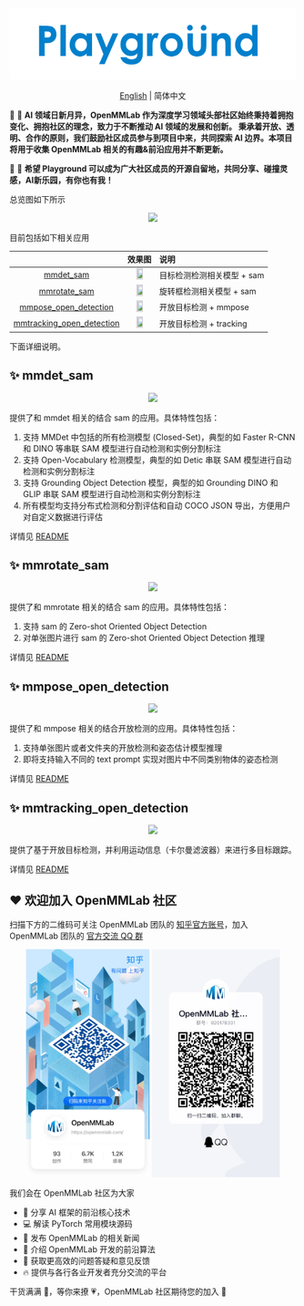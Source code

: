 <div align=center>
<img src="resources/playground-logo.png"/>
</div>

<div align="center">

[English](README.md) | 简体中文

</div>

🥳 🚀 **AI 领域日新月异，OpenMMLab 作为深度学习领域头部社区始终秉持着拥抱变化、拥抱社区的理念，致力于不断推动 AI 领域的发展和创新。 秉承着开放、透明、合作的原则，我们鼓励社区成员参与到项目中来，共同探索 AI 边界。本项目将用于收集 OpenMMLab 相关的有趣&前沿应用并不断更新。**

🥳 🚀 **希望 Playground 可以成为广大社区成员的开源自留地，共同分享、碰撞灵感，AI新乐园，有你也有我！**

总览图如下所示

<div align=center>
<img src="https://user-images.githubusercontent.com/27466624/231665783-4a97e86c-6f89-4d63-b828-e7c414d1ff2b.png"/>
</div>

目前包括如下相关应用

|                                                                        |                                                                   效果图                                                                    | 说明                       |
| :--------------------------------------------------------------------: | :-----------------------------------------------------------------------------------------------------------------------------------------: | :------------------------- |
|                 [mmdet_sam](mmdet_sam/README_zh-CN.md)                 | <img src="https://user-images.githubusercontent.com/17425982/231419108-bc5ef1ed-cb0b-496a-a19e-9b3b55479426.png" width="50%" height="10%"/> | 目标检测检测相关模型 + sam |
|              [mmrotate_sam](mmrotate_sam/README_zh-CN.md)              | <img src="https://user-images.githubusercontent.com/79644233/231568599-58694ec9-a3b1-44a4-833f-74cfb4d4ca45.png" width="50%" height="10%"/> | 旋转框检测相关模型 + sam   |
|     [mmpose_open_detection](mmpose_open_detection/README_zh-CN.md)     | <img src="https://user-images.githubusercontent.com/8425513/231439110-c0e7d6f8-5692-4bcb-b6cf-c3c243a990a5.jpg" width="50%" height="10%"/>  | 开放目标检测 + mmpose      |
| [mmtracking_open_detection](mmtracking_open_detection/README_zh-CN.md) |                      <img src="https://github.com/zwhus/pictures/raw/main/demo%2B(1).gif" width="50%" height="10%" />                       | 开放目标检测 + tracking    |

下面详细说明。

## ✨ mmdet_sam

<div align=center>
<img src="https://user-images.githubusercontent.com/27466624/231659917-e3069822-2193-4261-b216-5f53baa64b53.PNG"/>
</div>

提供了和 mmdet 相关的结合 sam 的应用。具体特性包括：

1. 支持 MMDet 中包括的所有检测模型 (Closed-Set)，典型的如 Faster R-CNN 和 DINO 等串联 SAM 模型进行自动检测和实例分割标注
2. 支持 Open-Vocabulary 检测模型，典型的如 Detic 串联 SAM 模型进行自动检测和实例分割标注
3. 支持 Grounding Object Detection 模型，典型的如 Grounding DINO 和 GLIP 串联 SAM 模型进行自动检测和实例分割标注
4. 所有模型均支持分布式检测和分割评估和自动 COCO JSON 导出，方便用户对自定义数据进行评估

详情见 [README](mmdet_sam/README_zh-CN.md)

## ✨ mmrotate_sam

<div align=center>
<img src="https://user-images.githubusercontent.com/27466624/231659969-adf7dd4d-fcec-4677-9105-aa72b2ced00f.PNG"/>
</div>

提供了和 mmrotate 相关的结合 sam 的应用。具体特性包括：

1. 支持 sam 的 Zero-shot Oriented Object Detection
2. 对单张图片进行 sam 的 Zero-shot Oriented Object Detection 推理

详情见 [README](mmrotate_sam/README_zh-CN.md)

## ✨ mmpose_open_detection

<div align=center>
<img src="https://user-images.githubusercontent.com/27466624/231660029-03166059-e8cf-4b17-8aa5-b42f3a52f12a.PNG"/>
</div>

提供了和 mmpose 相关的结合开放检测的应用。具体特性包括：

1. 支持单张图片或者文件夹的开放检测和姿态估计模型推理
2. 即将支持输入不同的 text prompt 实现对图片中不同类别物体的姿态检测

详情见 [README](mmpose_open_detection/README_zh-CN.md)

## ✨ mmtracking_open_detection

<div align=center>
<img src="https://user-images.githubusercontent.com/27466624/231666666-4f4c5696-df73-45cd-af04-758ea3806a82.png"/>
</div>

提供了基于开放目标检测，并利用运动信息（卡尔曼滤波器）来进行多目标跟踪。

详情见 [README](mmtracking_open_detection/README_zh-CN.md)

## ❤️ 欢迎加入 OpenMMLab 社区

扫描下方的二维码可关注 OpenMMLab 团队的 [知乎官方账号](https://www.zhihu.com/people/openmmlab)，加入 OpenMMLab 团队的 [官方交流 QQ 群](https://jq.qq.com/?_wv=1027&k=aCvMxdr3)

<div align="center">
<img src="resources/zhihu_qrcode.jpg" height="400" />  <img src="resources/qq_group_qrcode.jpg" height="400" />
</div>

我们会在 OpenMMLab 社区为大家

- 📢 分享 AI 框架的前沿核心技术
- 💻 解读 PyTorch 常用模块源码
- 📰 发布 OpenMMLab 的相关新闻
- 🚀 介绍 OpenMMLab 开发的前沿算法
- 🏃 获取更高效的问题答疑和意见反馈
- 🔥 提供与各行各业开发者充分交流的平台

干货满满 📘，等你来撩 💗，OpenMMLab 社区期待您的加入 👬
